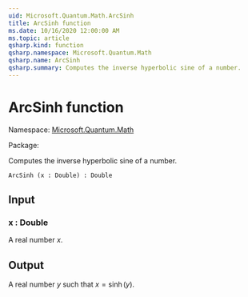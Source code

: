 ```yaml
---
uid: Microsoft.Quantum.Math.ArcSinh
title: ArcSinh function
ms.date: 10/16/2020 12:00:00 AM
ms.topic: article
qsharp.kind: function
qsharp.namespace: Microsoft.Quantum.Math
qsharp.name: ArcSinh
qsharp.summary: Computes the inverse hyperbolic sine of a number.
---
```


# ArcSinh function

Namespace: [Microsoft.Quantum.Math](xref:Microsoft.Quantum.Math)

Package: [](https://nuget.org/packages/)


Computes the inverse hyperbolic sine of a number.

```Q#
ArcSinh (x : Double) : Double
```


## Input

### x : Double

A real number $x$.



## Output

A real number $y$ such that $x = \operatorname{sinh}(y)$.